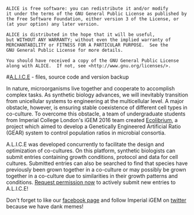     ALICE is free software: you can redistribute it and/or modify
    it under the terms of the GNU General Public License as published by
    the Free Software Foundation, either version 3 of the License, or
    (at your option) any later version.

    ALICE is distributed in the hope that it will be useful,
    but WITHOUT ANY WARRANTY; without even the implied warranty of
    MERCHANTABILITY or FITNESS FOR A PARTICULAR PURPOSE.  See the
    GNU General Public License for more details.

    You should have received a copy of the GNU General Public License
    along with ALICE.  If not, see <http://www.gnu.org/licenses/>.

#<a href="ecolibrium.eu.pn" target="_blank">A.L.I.C.E</a> - files, source code and version backup 

In nature, microorganisms live together and cooperate to accomplish complex tasks. As synthetic biology advances, we will inevitably transition from unicellular systems to engineering at the multicellular level. A major obstacle, however, is ensuring stable coexistence of different cell types in co-culture. To overcome this obstacle, a team of undergraduate students from Imperial College London's iGEM 2016 team created <a href="http://2016.igem.org/Team:Imperial_College" target="_blank">Ecolibrium</a>, a project which aimed to develop a Genetically Engineered Artificial Ratio (GEAR) system to control population ratios in microbial consortia.

A.L.I.C.E was developed concurrently to facilitate the design and optimization of co-cultures. On this platform, synthetic biologists can submit entries containing growth conditions, protocol and data for cell cultures. Submitted entries can also be searched to find that species have previously been grown together in a co-culture or may possibly be grown together in a co-culture due to similarities in their growth patterns and conditions. <a href="http://ecolibrium.eu.pn/sign-up-for-submission-privileges/">Request permission now</a> to actively submit new entries to A.L.I.C.E!

Don't forget to like our <a href="https://www.facebook.com/2016imperialigem" target="_blank">facebook page</a> and follow Imperial iGEM on <a href="https://twitter.com/imperialigem?ref_src=twsrc%5Egoogle%7Ctwcamp%5Eserp%7Ctwgr%5Eauthor" target="_blank">twitter</a> because we have dank memes! 


